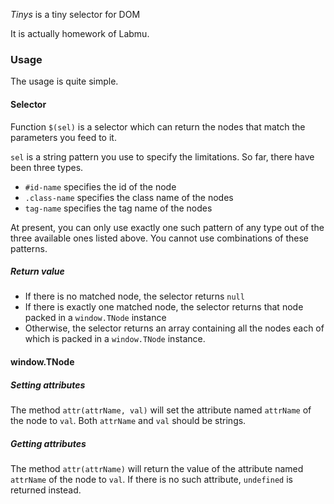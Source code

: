 *Tinys* is a tiny selector for DOM

It is actually homework of Labmu.

### Usage

The usage is quite simple.

#### Selector

Function `$(sel)` is a selector which can return the nodes that match the parameters you feed to it.

`sel` is a string pattern you use to specify the limitations. So far, there have been three types.

* `#id-name` specifies the id of the node
* `.class-name` specifies the class name of the nodes
* `tag-name` specifies the tag name of the nodes

At present, you can only use exactly one such pattern of any type out of the three available ones listed above. You cannot use combinations of these patterns.

##### Return value

* If there is no matched node, the selector returns `null`
* If there is exactly one matched node, the selector returns that node packed in a `window.TNode` instance
* Otherwise, the selector returns an array containing all the nodes each of which is packed in a `window.TNode` instance.

#### window.TNode

##### Setting attributes

The method `attr(attrName, val)` will set the attribute named `attrName` of the node to `val`. Both `attrName` and `val` should be strings.

##### Getting attributes

The method `attr(attrName)` will return the value of the attribute named `attrName` of the node to `val`. If there is no such attribute, `undefined` is returned instead.

